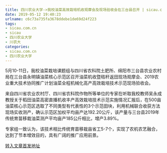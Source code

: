 ```yaml
---
title: 四川农业大学->我校油菜高效栽培机收观摩会及现场验收会在三台县召开 | sicau.com.cn
date: 2019-05-12 19:40:23
urlname: c6c73a735fa3678ddebe1de69d24f223
tags: 
- sicau.com.cn
- sicau
- 四川农业大学
- 川农大
categories:
- sicau.com.cn
- 四川农业大学
---
```



5月10-11日，我校油菜栽培课题组与四川省农科院土肥所、绵阳市三台县农业农村局在三台县永明镇油菜核心示范区召开油菜机收暨秸秆返田现场观摩会、2019农业重大技术协同推广计划油菜全程机械化高产高效栽培技术示范现场验收会。

来自四川省农业农村厅、四川省农科院作物所等单位的专家在听取我校教师吴永成教授关于稻田油菜高密直播机收丰产高效栽培技术示范实施情况汇报后，在500亩油菜核心示范区选取了不同类型有代表性的3个示范田块，利用机械联合收获方法现场实收测产，确认示范区加权平均亩产达192.20公斤，该产量与三台县2019年传统育苗移栽油菜测产平均亩产185公斤相比，增产3.89%。

专家组一致认为，该技术相比传统育苗移栽亩省工5-7个，实现了农机农艺融合，达到了节本增效目的，具有广阔的推广应用前景。





[转入文章首发地址](https://news.sicau.edu.cn/info/1078/51141.htm)